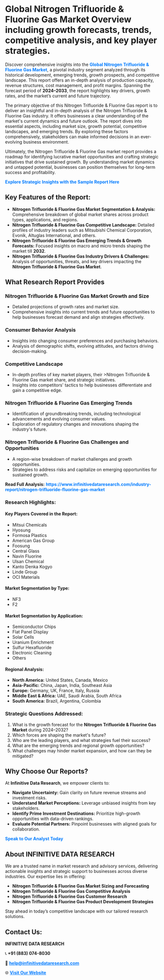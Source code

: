 <h1>Global Nitrogen Trifluoride & Fluorine Gas Market Overview including growth forecasts, trends, competitive analysis, and key player strategies.</h1>
<p>
Discover comprehensive insights into the 
<a href="https://www.infinitivedataresearch.com/industry-report/nitrogen-trifluoride-fluorine-gas-market" rel="dofollow" style="color: #007BFF; text-decoration: none;"><strong>Global Nitrogen Trifluoride & Fluorine Gas Market</strong></a>, a pivotal industry segment analyzed through its historical development, emerging trends, growth prospects, and competitive landscape. This report offers an in-depth analysis of production capacity, revenue structures, cost management, and profit margins. Spanning the forecast period of <strong>2024–2033</strong>, the report highlights key drivers, growth rates, and the market’s current and future trajectory.
</p>
<p>
The primary objective of this Nitrogen Trifluoride & Fluorine Gas report is to deliver an insightful and in-depth analysis of the Nitrogen Trifluoride & Fluorine Gas industry. It offers businesses a clear understanding of the market's current dynamics and future outlook. The report dives into essential aspects, including market size, growth potential, competitive landscapes, and emerging trends. By exploring these factors comprehensively, stakeholders can make informed decisions in an ever-evolving business environment.
</p>
<p>
Ultimately, the Nitrogen Trifluoride & Fluorine Gas market report provides a roadmap for identifying lucrative market opportunities and crafting strategic initiatives that drive sustained growth. By understanding market dynamics and untapped potential, businesses can position themselves for long-term success and profitability.
</p>
<p>
<a href="https://www.infinitivedataresearch.com/request-sample/reportId=105783" style="color: #007BFF; text-decoration: none;"><strong>Explore Strategic Insights with the Sample Report Here</strong></a>
</p>

<h2>Key Features of the Report:</h2>
<ul>
<li><strong>Nitrogen Trifluoride & Fluorine Gas Market Segmentation & Analysis:</strong> Comprehensive breakdown of global market shares across product types, applications, and regions.</li>
<li><strong>Nitrogen Trifluoride & Fluorine Gas Competitive Landscape:</strong> Detailed profiles of industry leaders such as Mitsubishi Chemical Corporation, Evonik, Altuglas International, and others.</li>
<li><strong>Nitrogen Trifluoride & Fluorine Gas Emerging Trends & Growth Forecasts:</strong> Focused insights on macro and micro trends shaping the market till <strong>2032</strong>.</li>
<li><strong>Nitrogen Trifluoride & Fluorine Gas Industry Drivers & Challenges:</strong> Analysis of opportunities, threats, and key drivers impacting the <strong>Nitrogen Trifluoride & Fluorine Gas Market</strong>.</li>
</ul>

<h2>What Research Report Provides</h2>
<h3>Nitrogen Trifluoride & Fluorine Gas Market Growth and Size</h3>
<ul>
<li>Detailed projections of growth rates and market size.</li>
<li>Comprehensive insights into current trends and future opportunities to help businesses forecast demand and align strategies effectively.</li>
</ul>

<h3>Consumer Behavior Analysis</h3>
<ul>
<li>Insights into changing consumer preferences and purchasing behaviors.</li>
<li>Analysis of demographic shifts, evolving attitudes, and factors driving decision-making.</li>
</ul>

<h3>Competitive Landscape</h3>
<ul>
<li>In-depth profiles of key market players, their >Nitrogen Trifluoride & Fluorine Gas market share, and strategic initiatives.</li>
<li>Insights into competitors' tactics to help businesses differentiate and gain a competitive edge.</li>
</ul>

<h3>Nitrogen Trifluoride & Fluorine Gas Emerging Trends</h3>
<ul>
<li>Identification of groundbreaking trends, including technological advancements and evolving consumer values.</li>
<li>Exploration of regulatory changes and innovations shaping the industry's future.</li>
</ul>

<h3>Nitrogen Trifluoride & Fluorine Gas Challenges and Opportunities</h3>
<ul>
<li>A region-wise breakdown of market challenges and growth opportunities.</li>
<li>Strategies to address risks and capitalize on emerging opportunities for sustained growth.</li>
</ul>
<p><strong>Read Full Analysis:</strong> <a href="https://www.infinitivedataresearch.com/industry-report/nitrogen-trifluoride-fluorine-gas-market" rel="dofollow" style="color: #007BFF; text-decoration: none;"><strong>https://www.infinitivedataresearch.com/industry-report/nitrogen-trifluoride-fluorine-gas-market</strong></a></p>
<h3>Research Highlights:</h3>
<h4>Key Players Covered in the Report:</h4>
<ul><li>Mitsui Chemicals</li><li>Hyosung</li><li>Formosa Plastics</li><li>American Gas Group</li><li>Foosung</li><li>Central Glass</li><li>Navin Fluorine</li><li>Ulsan Chemical</li><li>Kanto Denka Kogyo</li><li>Linde Group</li><li>OCI Materials</li></ul>
<h4>Market Segmentation by Type:</h4>
<ul><li>NF3</li><li>F2</li></ul>
<h4>Market Segmentation by Application:</h4>
<ul><li>Semiconductor Chips</li><li>Flat Panel Display</li><li>Solar Cells</li><li>Uranium Enrichment</li><li>Sulfur Hexafluoride</li><li>Electronic Cleaning</li><li>Others</li></ul>

<h4>Regional Analysis:</h4>
<ul>
<li><strong>North America:</strong> United States, Canada, Mexico</li>
<li><strong>Asia-Pacific:</strong> China, Japan, India, Southeast Asia</li>
<li><strong>Europe:</strong> Germany, UK, France, Italy, Russia</li>
<li><strong>Middle East & Africa:</strong> UAE, Saudi Arabia, South Africa</li>
<li><strong>South America:</strong> Brazil, Argentina, Colombia</li>
</ul>

<h3>Strategic Questions Addressed:</h3>
<ol>
<li>What is the growth forecast for the <strong>Nitrogen Trifluoride & Fluorine Gas Market</strong> during 2024–2032?</li>
<li>Which forces are shaping the market's future?</li>
<li>Who are the leading players, and what strategies fuel their success?</li>
<li>What are the emerging trends and regional growth opportunities?</li>
<li>What challenges may hinder market expansion, and how can they be mitigated?</li>
</ol>

<h2>Why Choose Our Reports?</h2>
<p>At <strong>Infinitive Data Research</strong>, we empower clients to:</p>
<ul>
<li><strong>Navigate Uncertainty:</strong> Gain clarity on future revenue streams and investment risks.</li>
<li><strong>Understand Market Perceptions:</strong> Leverage unbiased insights from key stakeholders.</li>
<li><strong>Identify Prime Investment Destinations:</strong> Prioritize high-growth opportunities with data-driven rankings.</li>
<li><strong>Evaluate Potential Partners:</strong> Pinpoint businesses with aligned goals for collaboration.</li>
</ul>
<p><a href="https://www.infinitivedataresearch.com/industry-report/nitrogen-trifluoride-fluorine-gas-market" rel="dofollow" style="color: #007BFF; text-decoration: none;"><strong>Speak to Our Analyst Today</strong></a></p>

<h2>About INFINITIVE DATA RESEARCH</h2>
<p>We are a trusted name in market research and advisory services, delivering actionable insights and strategic support to businesses across diverse industries. Our expertise lies in offering:</p>
<ul>
<li><strong>Nitrogen Trifluoride & Fluorine Gas Market Sizing and Forecasting</strong></li>
<li><strong>Nitrogen Trifluoride & Fluorine Gas Competitive Analysis</strong></li>
<li><strong>Nitrogen Trifluoride & Fluorine Gas Customer Research</strong></li>
<li><strong>Nitrogen Trifluoride & Fluorine Gas Product Development Strategies</strong></li>
</ul>
<p>Stay ahead in today’s competitive landscape with our tailored research solutions.</p>

<h2>Contact Us:</h2>
<p><strong>INFINITIVE DATA RESEARCH</strong></p>
<p>📞 <strong>+91 (883) 074-8030</strong></p>
<p>📧 <strong><a href="mailto:help@infinitivedataresearch.com" style="color: #007BFF;">help@infinitivedataresearch.com</a></strong></p>
<p>🌐 <strong><a href="https://www.infinitivedataresearch.com" rel="dofollow" style="color: #007BFF;">Visit Our Website</a></strong></p>